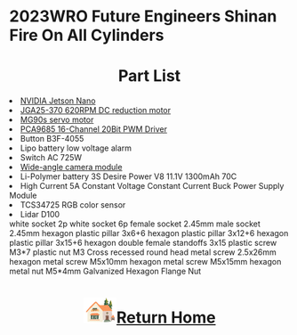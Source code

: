2023WRO Future Engineers Shinan Fire On All Cylinders  
=====
# <div align="center">Part List </div>
<li><a href="https://developer.nvidia.com/embedded/jetson-nano-developer-kit">NVIDIA Jetson Nano</a></li>
<li><a href="https://abra-electronics.com/electromechanical/motors/gear-motors/metal-gearmotors/jga25-370-series/jga25-370-24v-620rpm-jga25-370-geared-dc-motor-for-diy-projects-and-car-kits-24vdc.html">JGA25-370 620RPM DC reduction motor</a></li>  
<li><a href="https://www.amazon.com/-/zh_TW/dp/B0BFQLNDPM">MG90s servo motor</a></li>
<li><a href="https://www.az-delivery.de/en/products/pca9685-servotreiber">PCA9685 16-Channel 20Bit PWM Driver</a></li>  
<li><a herf="https://www.amazon.ae/XLX-B3f-4055-Momentary-Tactile-Button/dp/B07NWDHH41">Button B3F-4055</a></li>  
<li><a herf="https://www.amazon.in/Invento-Battery-Voltage-Indicator-Checker/dp/B072V44Q5Z">Lipo battery low voltage alarm</a></li>  
<li><a herf="https://shopee.tw/%E6%90%96%E9%A0%AD%E9%96%8B%E9%97%9C-3A-250VAC-6A-125VAC-MTS-1%E9%80%A3%E5%8B%95%E9%96%8B%E9%97%9C-B5031-%E5%A4%A7%E6%B4%8B%E5%9C%8B%E9%9A%9B%E9%9B%BB%E5%AD%90-i.26482219.490434892">Switch AC 725W</a></li>    
<li><a href="https://www.makerfocus.com/products/raspberry-pi-camera-board-v2-wide-angle-supporting-video-record">Wide-angle camera module</a></li>  
<li><a herf="https://shopee.tw/product/17393576/2036942264?gclid=Cj0KCQjw6KunBhDxARIsAKFUGs9xoiZB_LrSF3X4XfnN1sxM-tjzbX4T2Sw9XD0c0Rfc_tkPkczAbBcaApCXEALw_wcB">Li-Polymer battery 3S Desire Power V8 11.1V 1300mAh 70C</a></li>
<li><a herf="https://www.amazon.com/NOYITO-DC-DC-Power-Supply-Module/dp/B07G456MS8">High Current 5A Constant Voltage Constant Current Buck Power Supply Module</a></li>  
<li><a herf="https://www.amazon.com/-/zh_TW/TCS34725/dp/B0BBLXXJ4Q">TCS34725 RGB color sensor</a></li>
<li><a herf="https://www.robotshop.com/products/ldrobot-d100-lidar-kit">Lidar D100</a></li>
white socket 2p    
white socket 6p    
female socket 2.45mm   
male socket 2.45mm   
hexagon plastic pillar 3x6+6   
hexagon plastic pillar 3x12+6  
hexagon plastic pillar 3x15+6  
hexagon double female standoffs 3x15   
plastic screw M3*7   
plastic nut M3   
Cross recessed round head metal screw 2.5x26mm   
hexagon metal screw M5x10mm   
hexagon metal screw M5x15mm   
hexagon metal nut M5*4mm   
Galvanized Hexagon Flange Nut  

# <div align="center">![HOME](../../other/img/Home.png)[Return Home](../../)</div>  
